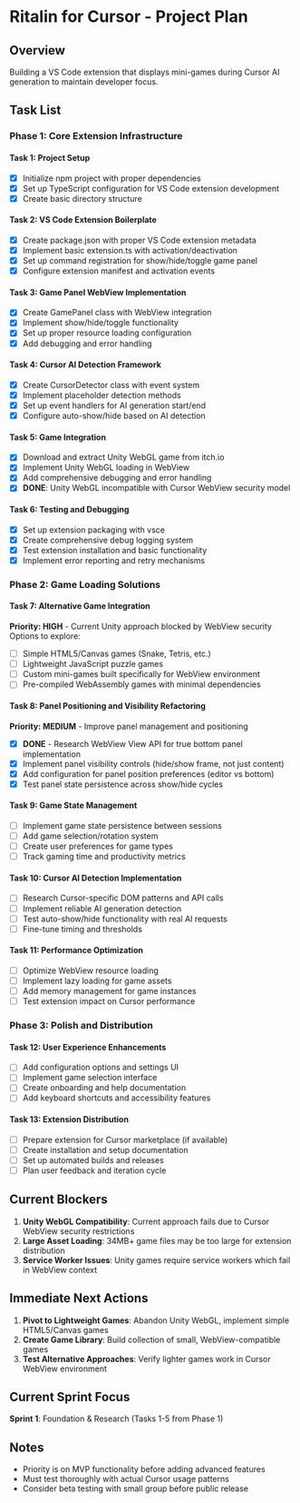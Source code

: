 # Ritalin for Cursor - Project Plan

## Overview
Building a VS Code extension that displays mini-games during Cursor AI generation to maintain developer focus.

## Task List

### Phase 1: Core Extension Infrastructure

#### Task 1: Project Setup
- [x] Initialize npm project with proper dependencies
- [x] Set up TypeScript configuration for VS Code extension development
- [x] Create basic directory structure

#### Task 2: VS Code Extension Boilerplate
- [x] Create package.json with proper VS Code extension metadata
- [x] Implement basic extension.ts with activation/deactivation
- [x] Set up command registration for show/hide/toggle game panel
- [x] Configure extension manifest and activation events

#### Task 3: Game Panel WebView Implementation
- [x] Create GamePanel class with WebView integration
- [x] Implement show/hide/toggle functionality
- [x] Set up proper resource loading configuration
- [x] Add debugging and error handling

#### Task 4: Cursor AI Detection Framework
- [x] Create CursorDetector class with event system
- [x] Implement placeholder detection methods
- [x] Set up event handlers for AI generation start/end
- [x] Configure auto-show/hide based on AI detection

#### Task 5: Game Integration
- [x] Download and extract Unity WebGL game from itch.io
- [x] Implement Unity WebGL loading in WebView
- [x] Add comprehensive debugging and error handling
- [x] **DONE**: Unity WebGL incompatible with Cursor WebView security model

#### Task 6: Testing and Debugging
- [x] Set up extension packaging with vsce
- [x] Create comprehensive debug logging system
- [x] Test extension installation and basic functionality
- [x] Implement error reporting and retry mechanisms

### Phase 2: Game Loading Solutions

#### Task 7: Alternative Game Integration
**Priority: HIGH** - Current Unity approach blocked by WebView security
Options to explore:
- [ ] Simple HTML5/Canvas games (Snake, Tetris, etc.)
- [ ] Lightweight JavaScript puzzle games
- [ ] Custom mini-games built specifically for WebView environment
- [ ] Pre-compiled WebAssembly games with minimal dependencies

#### Task 8: Panel Positioning and Visibility Refactoring
**Priority: MEDIUM** - Improve panel management and positioning
- [x] **DONE** - Research WebView View API for true bottom panel implementation
- [x] Implement panel visibility controls (hide/show frame, not just content)
- [x] Add configuration for panel position preferences (editor vs bottom)
- [x] Test panel state persistence across show/hide cycles

#### Task 9: Game State Management
- [ ] Implement game state persistence between sessions
- [ ] Add game selection/rotation system
- [ ] Create user preferences for game types
- [ ] Track gaming time and productivity metrics

#### Task 10: Cursor AI Detection Implementation
- [ ] Research Cursor-specific DOM patterns and API calls
- [ ] Implement reliable AI generation detection
- [ ] Test auto-show/hide functionality with real AI requests
- [ ] Fine-tune timing and thresholds

#### Task 11: Performance Optimization
- [ ] Optimize WebView resource loading
- [ ] Implement lazy loading for game assets  
- [ ] Add memory management for game instances
- [ ] Test extension impact on Cursor performance

### Phase 3: Polish and Distribution

#### Task 12: User Experience Enhancements
- [ ] Add configuration options and settings UI
- [ ] Implement game selection interface
- [ ] Create onboarding and help documentation
- [ ] Add keyboard shortcuts and accessibility features

#### Task 13: Extension Distribution
- [ ] Prepare extension for Cursor marketplace (if available)
- [ ] Create installation and setup documentation
- [ ] Set up automated builds and releases
- [ ] Plan user feedback and iteration cycle

## Current Blockers

1. **Unity WebGL Compatibility**: Current approach fails due to Cursor WebView security restrictions
2. **Large Asset Loading**: 34MB+ game files may be too large for extension distribution
3. **Service Worker Issues**: Unity games require service workers which fail in WebView context

## Immediate Next Actions

1. **Pivot to Lightweight Games**: Abandon Unity WebGL, implement simple HTML5/Canvas games
2. **Create Game Library**: Build collection of small, WebView-compatible games
3. **Test Alternative Approaches**: Verify lighter games work in Cursor WebView environment

## Current Sprint Focus
**Sprint 1**: Foundation & Research (Tasks 1-5 from Phase 1)

## Notes
- Priority is on MVP functionality before adding advanced features
- Must test thoroughly with actual Cursor usage patterns
- Consider beta testing with small group before public release 
